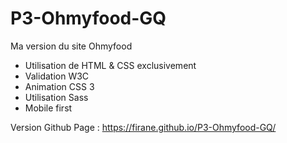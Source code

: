 # P3-Ohmyfood-GQ

Ma version du site Ohmyfood

- Utilisation de HTML & CSS exclusivement
- Validation W3C
- Animation CSS 3
- Utilisation Sass
- Mobile first

Version Github Page : https://firane.github.io/P3-Ohmyfood-GQ/
